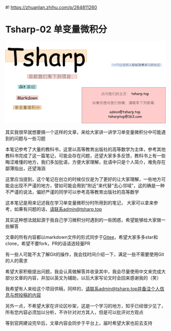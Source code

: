 #! https://zhuanlan.zhihu.com/p/264811260

# Tsharp-02 单变量微积分

![tsharp.png](../01-icon/tsharp-zh.png)

其实我很早就想要搞一个这样的文章，来给大家讲一讲学习单变量微积分中可能遇到的问题与一些习题

本笔记参考了大量的教科书，这里以高等教育出版社的高等数学为主体，参考其他教科书完成了这一篇笔记，可能会存在问题，还望大家多多反馈，教科书上有一些晦涩难懂的地方，我们多加批语，方便大家理解，批语中只是个人简介，难免存在鄙薄指出，还望海涵

这里应当提到，这个笔记在创立的时候仅仅是为了更好的让大家理解，一些地方可能会出现不严谨的地方，譬如可能会用到“附近”来代替“去心邻域”，这的确是一种不严谨的说法，偏好严谨的同学可以参考高等教育出版社的高等数学

这本笔记是用来记述我在学习单变量微积分时所用到的笔记， 大家可以拿来参考，如果有问题的话，请联系admin@tsharp.top

其实这种想法就起源于我自己学习微积分时遇到的一些困惑，希望能够给大家做一些解答

文章的所有内容都以markdown文件的形式同步于[Gitee](https://gitee.com/tsharptop/tsharp_docs)，希望大家多多star和clone，希望不要fork，PR的话请选轻量PR

有一些人可能不太了解Git的操作，我会找时间介绍一下，满足一些不需要使用Git的人的需求

希望大家积极提出问题，我会认真做解答并收录其中，我会尽量使用中文来完成大部分文章的内容，并加以英文为辅助，以后大家写论文时会回来感谢我的（笑）

我希望有人来给这个项目供稿，同样的，请联系admin@tsharp.top并备注个人信息与想投稿的内容

另外一点，不希望大家在评论区吵架，这是一个学习的地方，知乎已经很少见了，所有您内容必须加以分析，不许针对对方其人，但是可以批评对方观点

等到官网建设完毕后，文章内容会同步于平台上，届时希望大家也前去支持
